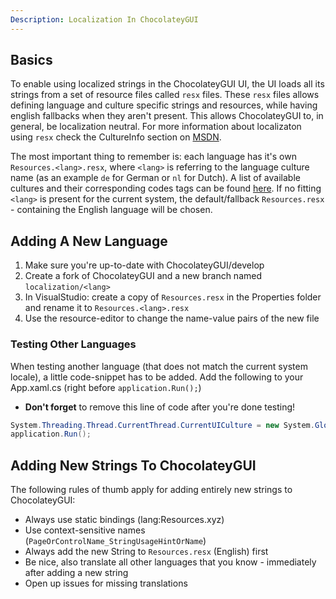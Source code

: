 ```yaml
---
Description: Localization In ChocolateyGUI
---
```


## Basics

To enable using localized strings in the ChocolateyGUI UI, the UI loads all its strings from a set of resource files called `resx` files. 
These `resx` files allows defining language and culture specific strings and resources, while having english fallbacks when they aren't present. 
This allows ChocolateyGUI to, in general, be localization neutral.
For more information about localizaton using `resx` check the CultureInfo section on [MSDN](https://msdn.microsoft.com/en-us/library/system.globalization.cultureinfo(v=vs.110).aspx).

The most important thing to remember is: each language has it's own `Resources.<lang>.resx`, where `<lang>` is referring to the language culture name (as an example `de` for German or `nl` for Dutch).
A list of available cultures and their corresponding codes tags can be found [here](https://msdn.microsoft.com/en-us/library/cc233982.aspx).
If no fitting `<lang>` is present for the current system, the default/fallback `Resources.resx` - containing the English language will be chosen.

## Adding A New Language

1. Make sure you're up-to-date with ChocolateyGUI/develop
2. Create a fork of ChocolateyGUI and a new branch named `localization/<lang>`
3. In VisualStudio: create a copy of `Resources.resx` in the Properties folder and rename it to `Resources.<lang>.resx`
4. Use the resource-editor to change the name-value pairs of the new file

### Testing Other Languages

When testing another language (that does not match the current system locale), a little code-snippet has to be added.
Add the following to your App.xaml.cs (right before `application.Run();`) 

* **Don't forget** to remove this line of code after you're done testing!

```cs
System.Threading.Thread.CurrentThread.CurrentUICulture = new System.Globalization.CultureInfo("<lang>");
application.Run();
```

## Adding New Strings To ChocolateyGUI

The following rules of thumb apply for adding entirely new strings to ChocolateyGUI:

* Always use static bindings (lang:Resources.xyz)
* Use context-sensitive names (`PageOrControlName_StringUsageHintOrName`)
* Always add the new String to `Resources.resx` (English) first
* Be nice, also translate all other languages that you know - immediately after adding a new string
* Open up issues for missing translations
